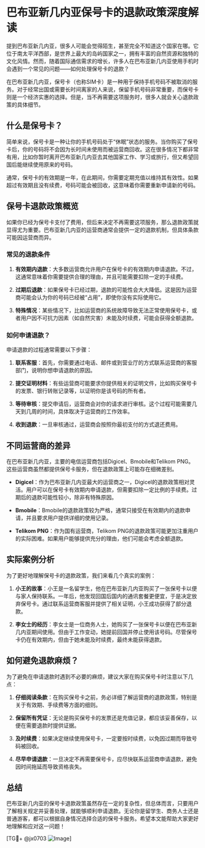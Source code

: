 # 巴布亚新几内亚保号卡的退款政策深度解读

提到巴布亚新几内亚，很多人可能会觉得陌生，甚至完全不知道这个国家在哪。它位于南太平洋西部，是世界上最大的岛屿国家之一，拥有丰富的自然资源和独特的文化风情。然而，随着国际通信需求的增长，许多人在巴布亚新几内亚使用手机时会遇到一个常见的问题——如何处理保号卡的退款？

在巴布亚新几内亚，保号卡（也称SIM卡）是一种用于保持手机号码不被取消的服务。对于经常出国或需要长时间离家的人来说，保留手机号码非常重要，而保号卡则是一个经济实惠的选择。但是，当不再需要这项服务时，很多人就会关心退款政策的具体细节。

## 什么是保号卡？

简单来说，保号卡是一种让你的手机号码处于“休眠”状态的服务。当你购买了保号卡后，你的号码将不会因为长时间未使用而被运营商回收。这在很多情况下都非常有用，比如你暂时离开巴布亚新几内亚去其他国家工作、学习或旅行，但又希望回国后能继续使用原来的号码。

通常，保号卡的有效期是一年，在此期间，你需要定期充值以维持其有效性。如果超过有效期且没有续费，号码可能会被回收，这意味着你需要重新申请新的号码。

## 保号卡退款政策概览

如果你已经为保号卡支付了费用，但后来决定不再需要这项服务，那么退款政策就显得尤为重要。巴布亚新几内亚的运营商通常会提供一定的退款机制，但具体条款可能因运营商而异。

### 常见的退款条件

1. **有效期内退款**：大多数运营商允许用户在保号卡的有效期内申请退款。不过，这通常意味着你需要提供合理的理由，并且可能需要扣除一定的手续费。
   
2. **过期后退款**：如果保号卡已经过期，退款的可能性会大大降低。这是因为运营商可能会认为你的号码已经被“占用”，即使你没有实际使用它。

3. **特殊情况**：某些情况下，比如运营商的系统故障导致无法正常使用保号卡，或者用户因不可抗力因素（如自然灾害）未能及时续费，可能会获得全额退款。

### 如何申请退款？

申请退款的过程通常需要以下步骤：

1. **联系客服**：首先，你需要通过电话、邮件或到营业厅的方式联系运营商的客服部门，说明你想申请退款的原因。

2. **提交证明材料**：有些运营商可能要求你提供相关的证明文件，比如购买保号卡的发票、银行转账记录等，以证明你是该号码的所有者。

3. **等待审核**：提交申请后，运营商会对你的请求进行审核。这个过程可能需要几天到几周的时间，具体取决于运营商的工作效率。

4. **收到退款**：一旦审核通过，运营商会按照你最初支付的方式退还费用。

## 不同运营商的差异

在巴布亚新几内亚，主要的电信运营商包括Digicel、Bmobile和Telikom PNG。这些运营商虽然都提供保号卡服务，但在退款政策上可能存在细微差别。

- **Digicel**：作为巴布亚新几内亚最大的运营商之一，Digicel的退款政策相对灵活。用户可以在保号卡有效期内申请退款，但需要扣除一定比例的手续费。过期后的退款可能性较小，除非有特殊原因。

- **Bmobile**：Bmobile的退款政策较为严格，通常只接受在有效期内的退款申请，并且要求用户提供详细的使用记录。

- **Telikom PNG**：作为国有运营商，Telikom PNG的退款政策可能更加注重用户的实际困难。如果用户能够提供充分的理由，他们可能会考虑全额退款。

## 实际案例分析

为了更好地理解保号卡的退款政策，我们来看几个真实的案例：

1. **小王的故事**：小王是一名留学生，他在巴布亚新几内亚购买了一张保号卡以便与家人保持联系。一年后，他发现回国后国内的通讯套餐更便宜，于是决定放弃保号卡。通过联系运营商客服并提供了相关证明，小王成功获得了部分退款。

2. **李女士的经历**：李女士是一位商务人士，她购买了一张保号卡以便在巴布亚新几内亚期间使用。但由于工作变动，她提前回国并停止使用该号码。尽管保号卡仍在有效期内，但由于她未能及时续费，最终未能获得退款。

## 如何避免退款麻烦？

为了避免在申请退款时遇到不必要的麻烦，建议大家在购买保号卡时注意以下几点：

1. **仔细阅读条款**：在购买保号卡之前，务必详细了解运营商的退款政策，特别是关于有效期、手续费等方面的细则。

2. **保留所有凭证**：无论是购买保号卡的发票还是充值记录，都应该妥善保存，以便在需要退款时提供证据。

3. **及时续费**：如果决定继续使用保号卡，一定要按时续费，以免因过期而导致号码被回收。

4. **尽早申请退款**：一旦决定不再需要保号卡，应尽快联系运营商申请退款，避免因时间拖延而导致资格丧失。

## 总结

巴布亚新几内亚的保号卡退款政策虽然存在一定的复杂性，但总体而言，只要用户了解相关规定并妥善处理，就能够顺利申请退款。无论你是留学生、商务人士还是普通游客，都可以根据自身情况选择合适的保号卡服务。希望本文能帮助大家更好地理解和应对这一问题！

[TG💪+ @jx0703 ![Image](https://github.com/user-attachments/assets/dbca1d08-cadb-493c-b0ec-ad6f7a83f270)]